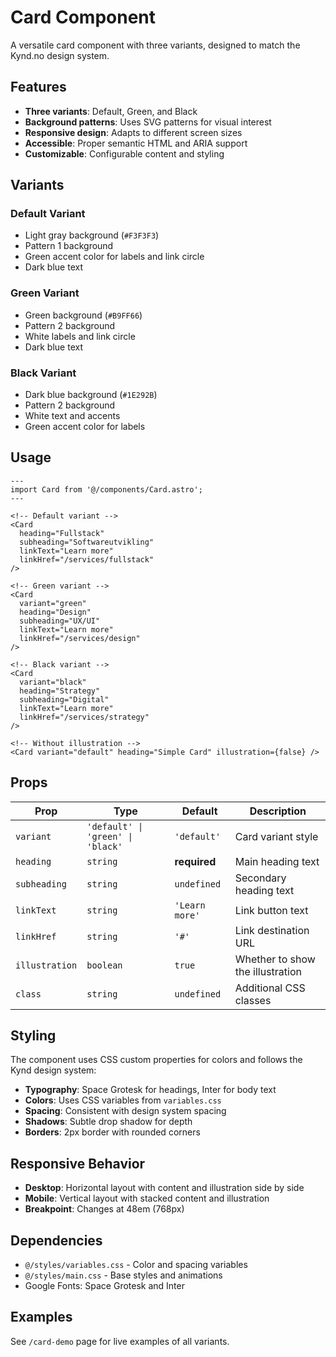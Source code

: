 # Card Component

A versatile card component with three variants, designed to match the Kynd.no design system.

## Features

- **Three variants**: Default, Green, and Black
- **Background patterns**: Uses SVG patterns for visual interest
- **Responsive design**: Adapts to different screen sizes
- **Accessible**: Proper semantic HTML and ARIA support
- **Customizable**: Configurable content and styling

## Variants

### Default Variant

- Light gray background (`#F3F3F3`)
- Pattern 1 background
- Green accent color for labels and link circle
- Dark blue text

### Green Variant

- Green background (`#B9FF66`)
- Pattern 2 background
- White labels and link circle
- Dark blue text

### Black Variant

- Dark blue background (`#1E292B`)
- Pattern 2 background
- White text and accents
- Green accent color for labels

## Usage

```astro
---
import Card from '@/components/Card.astro';
---

<!-- Default variant -->
<Card
  heading="Fullstack"
  subheading="Softwareutvikling"
  linkText="Learn more"
  linkHref="/services/fullstack"
/>

<!-- Green variant -->
<Card
  variant="green"
  heading="Design"
  subheading="UX/UI"
  linkText="Learn more"
  linkHref="/services/design"
/>

<!-- Black variant -->
<Card
  variant="black"
  heading="Strategy"
  subheading="Digital"
  linkText="Learn more"
  linkHref="/services/strategy"
/>

<!-- Without illustration -->
<Card variant="default" heading="Simple Card" illustration={false} />
```

## Props

| Prop           | Type                              | Default        | Description                      |
| -------------- | --------------------------------- | -------------- | -------------------------------- |
| `variant`      | `'default' \| 'green' \| 'black'` | `'default'`    | Card variant style               |
| `heading`      | `string`                          | **required**   | Main heading text                |
| `subheading`   | `string`                          | `undefined`    | Secondary heading text           |
| `linkText`     | `string`                          | `'Learn more'` | Link button text                 |
| `linkHref`     | `string`                          | `'#'`          | Link destination URL             |
| `illustration` | `boolean`                         | `true`         | Whether to show the illustration |
| `class`        | `string`                          | `undefined`    | Additional CSS classes           |

## Styling

The component uses CSS custom properties for colors and follows the Kynd design system:

- **Typography**: Space Grotesk for headings, Inter for body text
- **Colors**: Uses CSS variables from `variables.css`
- **Spacing**: Consistent with design system spacing
- **Shadows**: Subtle drop shadow for depth
- **Borders**: 2px border with rounded corners

## Responsive Behavior

- **Desktop**: Horizontal layout with content and illustration side by side
- **Mobile**: Vertical layout with stacked content and illustration
- **Breakpoint**: Changes at 48em (768px)

## Dependencies

- `@/styles/variables.css` - Color and spacing variables
- `@/styles/main.css` - Base styles and animations
- Google Fonts: Space Grotesk and Inter

## Examples

See `/card-demo` page for live examples of all variants.
